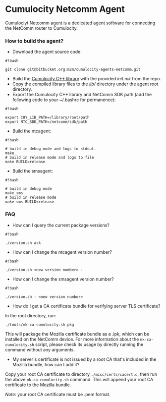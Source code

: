# Cumulocity Netcomm Agent #

Cumulociyt Netcomm agent is a dedicated agent software for connecting the NetComm router to Cumulocity.

### How to build the agent? ###

* Download the agent source code:

```
#!bash

git clone git@bitbucket.org:m2m/cumulocity-agents-netcomm.git
```

* Build the [Cumulocity C++ library](https://bitbucket.org/m2m/cumulocity-sdk-c) with the provided *init.mk* from the repo.
* Copy the compiled library files to the *lib/* directory under the agent root directory.
* Export the Cumulocity C++ library and NetComm SDK path (add the following code to your ~/.bashrc for permanence):

```
#!bash

export C8Y_LIB_PATH=/library/root/path
export NTC_SDK_PATH=/netcomm/sdk/path
```

* Build the ntcagent:

```
#!bash

# build in debug mode and logs to stdout.
make
# build in release mode and logs to file
make BUILD=release
```

* Build the smsagent:

```
#!bash

# build in debug mode
make sms
# build in release mode
make sms BUILD=release
```

### FAQ ###

* How can I query the current package versions?

```
#!bash

./version.sh ask
```

* How can I change the ntcagent version number?

```
#!bash

./version.sh <new version number> -
```

* How can I change the smsagent version number?

```
#!bash

./version.sh - <new version number>
```

* How do I get a CA certificate bundle for verifying server TLS certificate?

In the root directory, run:
```bash
./tools/mk-ca-cumulocity.sh pkg
```

This will package the Mozilla certificate bundle as a .ipk, which can be installed on the NetComm device. For more information about the `mk-ca-cumulocity.sh` script, please check its usage by directly running the command without any arguments.

* My server's certificate is not issued by a root CA that's included in the Mozilla bundle, how can I add it?

Copy your root CA certificate to directory `./misc/certs/cacert.d`, then run the above `mk-ca-cumulocity.sh` command. This will append your root CA certificate to the Mozilla bundle.

*Note*: your root CA certificate must be .pem format.
